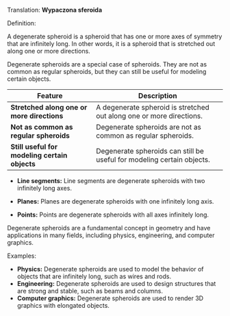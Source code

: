 Translation: **Wypaczona sferoida**

Definition:

A degenerate spheroid is a spheroid that has one or more axes of symmetry that are infinitely long. In other words, it is a spheroid that is stretched out along one or more directions.

Degenerate spheroids are a special case of spheroids. They are not as common as regular spheroids, but they can still be useful for modeling certain objects.

|Feature|Description|
|---|---|
|**Stretched along one or more directions**|A degenerate spheroid is stretched out along one or more directions.|
|**Not as common as regular spheroids**|Degenerate spheroids are not as common as regular spheroids.|
|**Still useful for modeling certain objects**|Degenerate spheroids can still be useful for modeling certain objects.|

- **Line segments:** Line segments are degenerate spheroids with two infinitely long axes.
    
- **Planes:** Planes are degenerate spheroids with one infinitely long axis.
    
- **Points:** Points are degenerate spheroids with all axes infinitely long.
    
Degenerate spheroids are a fundamental concept in geometry and have applications in many fields, including physics, engineering, and computer graphics.

Examples:
- **Physics:** Degenerate spheroids are used to model the behavior of objects that are infinitely long, such as wires and rods.
- **Engineering:** Degenerate spheroids are used to design structures that are strong and stable, such as beams and columns.
- **Computer graphics:** Degenerate spheroids are used to render 3D graphics with elongated objects.
